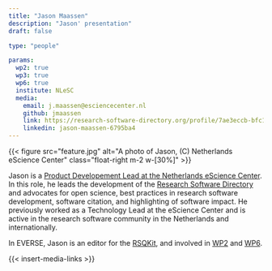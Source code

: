 ```yaml
---
title: "Jason Maassen"
description: "Jason' presentation"
draft: false

type: "people"

params:
  wp2: true
  wp3: true
  wp6: true
  institute: NLeSC
  media: 
    email: j.maassen@esciencecenter.nl
    github: jmaassen
    link: https://research-software-directory.org/profile/7ae3eccb-bfc1-497e-85d1-98df8e6fd555
    linkedin: jason-maassen-6795ba4
---
```


{{< figure src="feature.jpg" alt="A photo of Jason, (C) Netherlands eScience Center" class="float-right m-2 w-[30%]" >}}

Jason is a [Product Developement Lead at the Netherlands eScience Center](https://www.esciencecenter.nl/team/jason-maassen/).
In this role, he leads the development of the [Research Software Directory](https://research-software-directory.org)
and advocates for open science, best practices in research software development, software citation, and highlighting of software impact. 
He previously worked as a Technology Lead at the eScience Center and is active in the research software community in the 
Netherlands and internationally.

In EVERSE, Jason is an editor for the [RSQKit](https://everse.software/RSQKit/), and involved in [WP2](workpackages/02_best_practices/) and [WP6](workpackages/06_project_management/).

{{< insert-media-links >}}
